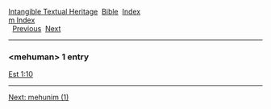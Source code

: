 [Intangible Textual Heritage](../../index)  [Bible](../index) 
[Index](index)   
[m Index](_m_)  
  [Previous](c07271)  [Next](c07273) 

------------------------------------------------------------------------

### &lt;mehuman&gt; 1 entry

[Est 1:10](../kjv/est001.htm#010)  

------------------------------------------------------------------------

[Next: mehunim (1)](c07273)
